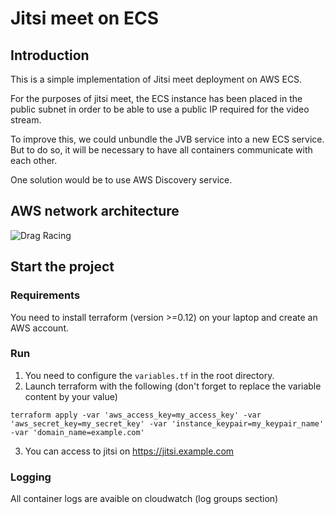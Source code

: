 # Jitsi meet on ECS

## Introduction

This is a simple implementation of Jitsi meet deployment on AWS ECS.

For the purposes of jitsi meet, the ECS instance has been placed in the public subnet in order to be able to use a public IP required for the video stream.

To improve this, we could unbundle the JVB service into a new ECS service. But to do so, it will be necessary to have all containers communicate with each other. 

One solution would be to use AWS Discovery service. 


## AWS network architecture

![Drag Racing](images/diagram.jpg)

## Start the project

### Requirements
You need to install terraform (version >=0.12) on your laptop and create an AWS account.

### Run

1. You need to configure the `variables.tf` in the root directory.
2. Launch terraform with the following (don't forget to replace the variable content by your value)
```
terraform apply -var 'aws_access_key=my_access_key' -var 'aws_secret_key=my_secret_key' -var 'instance_keypair=my_keypair_name' -var 'domain_name=example.com'
```
3. You can access to jitsi on https://jitsi.example.com

### Logging
 All container logs are avaible on cloudwatch (log groups section)